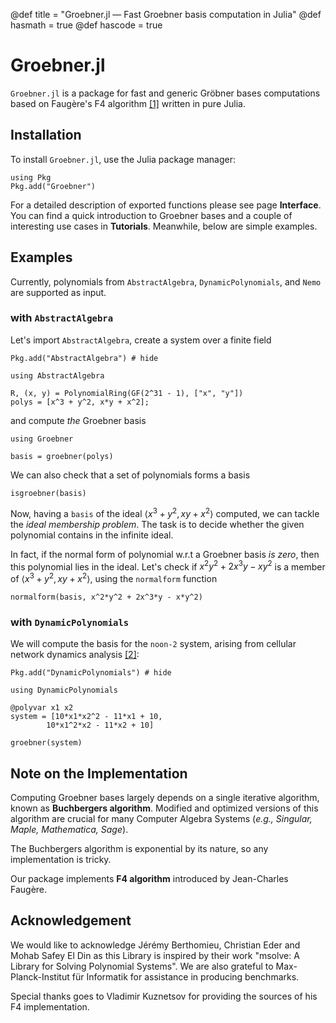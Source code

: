 @def title = "Groebner.jl — Fast Groebner basis computation in Julia"
@def hasmath = true
@def hascode = true
<!-- Note: by default hasmath == true and hascode == false. You can change this in
the config file by setting hasmath = false for instance and just setting it to true
where appropriate -->


# Groebner.jl


`Groebner.jl` is a package for fast and generic Gröbner bases computations
based on Faugère's F4 algorithm [[1]](https://www-polsys.lip6.fr/~jcf/Papers/F99a.pdf) written in pure Julia.

## Installation

To install `Groebner.jl`, use the Julia package manager:

```julia:install
using Pkg
Pkg.add("Groebner")
```

For a detailed description of exported functions please see page **Interface**. You can find a quick introduction to Groebner bases and a couple of interesting use cases in **Tutorials**. Meanwhile, below are simple examples.

## Examples

Currently, polynomials from `AbstractAlgebra`, `DynamicPolynomials`, and `Nemo`
are supported as input.

### with `AbstractAlgebra`

Let's import `AbstractAlgebra`, create a system over a finite field

```julia:install_aa
Pkg.add("AbstractAlgebra") # hide
```

```julia:aaimport
using AbstractAlgebra

R, (x, y) = PolynomialRing(GF(2^31 - 1), ["x", "y"])
polys = [x^3 + y^2, x*y + x^2];
```

and compute *the* Groebner basis
```julia:aagb
using Groebner

basis = groebner(polys)
```

We can also check that a set of polynomials forms a basis
```julia:aaisgb
isgroebner(basis)
```

Now, having a `basis` of the ideal $\langle x^3 + y^2, xy + x^2 \rangle$ computed, we can tackle the *ideal membership problem*. The task is to decide whether the given polynomial contains in the infinite ideal.

In fact, if the normal form of polynomial w.r.t a Groebner basis *is zero*, then this polynomial lies in the ideal. Let's check if $x^2y^2 + 2x^3y - xy^2$ is a member of $\langle x^3 + y^2, xy + x^2 \rangle$, using the `normalform` function

```julia:aagb
normalform(basis, x^2*y^2 + 2x^3*y - x*y^2)
```

### with `DynamicPolynomials`

We will compute the basis for the `noon-2` system, arising from cellular network dynamics analysis [[2]](https://www.jstor.org/stable/2101937):

```julia:install_dynamic
Pkg.add("DynamicPolynomials") # hide
```

```julia:aaimport
using DynamicPolynomials

@polyvar x1 x2
system = [10*x1*x2^2 - 11*x1 + 10,
        10*x1^2*x2 - 11*x2 + 10]

groebner(system)
```

## Note on the Implementation

Computing Groebner bases largely depends on a single iterative algorithm, known as **Buchbergers algorithm**. Modified and optimized versions of this algorithm are crucial for many Computer Algebra Systems (*e.g., Singular, Maple, Mathematica, Sage*).

The Buchbergers algorithm is exponential by its nature, so any implementation is tricky.

Our package implements **F4 algorithm** introduced by Jean-Charles Faugère.

## Acknowledgement

We would like to acknowledge Jérémy Berthomieu, Christian Eder and Mohab Safey El Din as this Library is inspired by their work "msolve: A Library for Solving Polynomial Systems". We are also grateful to Max-Planck-Institut für Informatik for assistance in producing benchmarks.

Special thanks goes to Vladimir Kuznetsov for providing the sources of his F4 implementation.
